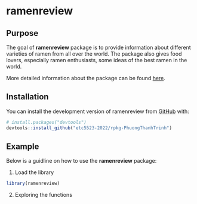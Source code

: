 
# ramenreview

## Purpose

The goal of **ramenreview** package is to provide information about different varieties of ramen from all over the world. The package also gives food lovers, especially ramen enthusiasts, some ideas of the best ramen in the world. 

More detailed information about the package can be found [here](https://etc5523-2022.github.io/rpkg-PhuongThanhTrinh/).

## Installation

You can install the development version of ramenreview from [GitHub](https://github.com/) with:

``` r
# install.packages("devtools")
devtools::install_github("etc5523-2022/rpkg-PhuongThanhTrinh")
```

## Example

Below is a guidline on how to use the **ramenreview** package:

1. Load the library

``` r
library(ramenreview)

```
2. Exploring the functions



